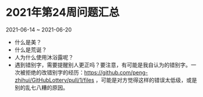 # 2021年第24周问题汇总

2021-06-14 ~ 2021-06-20

- 什么是美？
- 什么是荒诞？
- 人为什么使用沐浴露呢？
- 遇到错别字，需要提醒别人更正吗？要注意，有可能是我自认为的错别字。一次被拒绝的改错别字的经历：<https://github.com/peng-zhihui/GitHubLottery/pull/1/files> ，可能是对方觉得这样的错误太低级，或是别的乱七八糟的原因。
